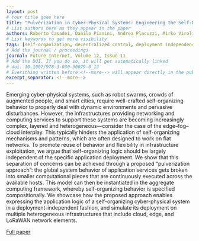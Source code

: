 ```yaml
---
layout: post
# Your title goes here
title: "Pulverization in Cyber-Physical Systems: Engineering the Self-Organizing Logic Separated from Deployment"
# List authors here as they appear in the paper
authors: Roberto Casadei, Danilo Pianini, Andrea Placuzzi, Mirko Viroli, and Danny Weyns
# List keywords to get more visibility
tags: [self-organization, decentralized control, deployment independence, declarative programming, aggregate computing]
# Add the journal / proceedings
journal: Future Internet, Volume 12, Issue 11
# Add the DOI. If you do so, it will get automatically linked
# doi: 10.1007/978-3-030-50029-0_13
# Everithing written before <!--more--> will appear directly in the publications page
excerpt_separator: <!--more-->
---
```


Emerging cyber-physical systems, such as robot swarms, crowds of augmented people, and smart cities, require well-crafted self-organizing behavior to properly deal with dynamic environments and pervasive disturbances. However, the infrastructures providing networking and computing services to support these systems are becoming increasingly complex, layered and heterogeneous—consider the case of the edge–fog–cloud interplay. This typically hinders the application of self-organizing mechanisms and patterns, which are often designed to work on flat networks. To promote reuse of behavior and flexibility in infrastructure exploitation, we argue that self-organizing logic should be largely independent of the specific application deployment. We show that this separation of concerns can be achieved through a proposed “pulverization approach”: the global system behavior of application services gets broken into smaller computational pieces that are continuously executed across the available hosts. This model can then be instantiated in the aggregate computing framework, whereby self-organizing behavior is specified compositionally. We showcase how the proposed approach enables expressing the application logic of a self-organizing cyber-physical system in a deployment-independent fashion, and simulate its deployment on multiple heterogeneous infrastructures that include cloud, edge, and LoRaWAN network elements.
 
 <!--more-->

[Full paper](https://www.mdpi.com/1999-5903/12/11/203)

